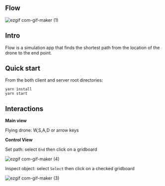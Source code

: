 ## Flow

![ezgif com-gif-maker (1)](https://user-images.githubusercontent.com/59836949/162891658-1a77a5e3-4132-4b5b-9561-eddf80d35e63.gif)

## Intro

Flow is a simulation app that finds the shortest path from the location of the drone to the end point.  

## Quick start

From the both client and server root directories: 

```
yarn install
yarn start
```

## Interactions

**Main view**

Flying drone: W,S,A,D or arrow keys

**Control View**

Set path: select `End` then click on a gridboard

![ezgif com-gif-maker (4)](https://user-images.githubusercontent.com/59836949/162916839-4fa988fc-79a4-4809-bf19-76f64c97de46.gif)

Inspect object: select `Select` then click on a checked gridboard 

![ezgif com-gif-maker (3)](https://user-images.githubusercontent.com/59836949/162916629-3eea8342-55db-4375-afba-a376eeb79c33.gif)
